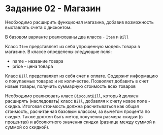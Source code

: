 # Задание 02 - Магазин

Необходимо расширить функционал магазина, добавив возможность выставлять счета с дисконтом.

В базовом варианте реализованы два класса - `Item` и `Bill`

Класс `Item` представляет из себя упрощенную модель товара в магазине. В классе определены следующие поля:
* name - название товара
* price - цена товара

Класс `Bill` представляет из себя счет к оплате. Содержит информацию о покупаемых товарах и их количестве.
Позволяет добавить в счет новые товары, получить суммарную стоимость всех товаров

Необходимо реализовать класс `DiscountBill`, который должен расширять (наследовать) класс `Bill`,
добавляя к счету новое
поле - скидка. Итоговая стоимость должна расчитываться как общая стоимость, расчитанная базовым классом,
за вычетом процента по скидке.
Также должен быть метод получения размера скидки (в процентах) и абсолютного значения скидки (разница между суммой и суммой со скидкой).
